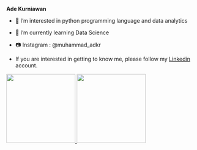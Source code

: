 **Ade Kurniawan**

- 👀 I’m interested in python programming language and data analytics
- 🌱 I’m currently learning Data Science
- 📷 Instagram : @muhammad_adkr

- If you are interested in getting to know me, please follow my [Linkedin](https://www.linkedin.com/in/adekurnia1/) account.

<p align="left">
<a href="https://github.com/Adkurrr">
  <img height="180em" src="https://github-readme-stats-eight-theta.vercel.app/api?username=penuliscode&show_icons=true&theme=algolia&include_all_commits=true&count_private=true"/>
  <img height="180em" src="https://github-readme-stats-eight-theta.vercel.app/api/top-langs/?username=penuliscode&layout=compact&theme=algolia"/>
</a>
</p>

<!---
Adkurrr/Adkurrr is a ✨ special ✨ repository because its `README.md` (this file) appears on your GitHub profile.
You can click the Preview link to take a look at your changes.
--->
